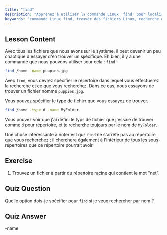 ```yaml
---
title: "find"
description: "Apprenez à utiliser la commande Linux 'find' pour localiser des fichiers et des répertoires. Découvrez les options de recherche de base et améliorez vos compétences en gestion de fichiers Linux."
keywords: "commande Linux find, trouver des fichiers Linux, recherche de répertoire Linux, tutoriel commande find, gestion de fichiers Linux, Linux pour débutants, guide Linux"
---
```


## Lesson Content

Avec tous les fichiers que nous avons sur le système, il peut devenir un peu chaotique d'essayer d'en trouver un spécifique. Eh bien, il y a une commande que nous pouvons utiliser pour cela : `find` !

```bash
find /home -name puppies.jpg
```

Avec `find`, vous devrez spécifier le répertoire dans lequel vous effectuerez la recherche et ce que vous recherchez. Dans ce cas, nous essayons de trouver un fichier nommé `puppies.jpg`.

Vous pouvez spécifier le type de fichier que vous essayez de trouver.

```bash
find /home -type d -name MyFolder
```

Vous pouvez voir que j'ai défini le type de fichier que j'essaie de trouver comme `d` pour répertoire, et je recherche toujours par le nom de `MyFolder`.

Une chose intéressante à noter est que `find` ne s'arrête pas au répertoire que vous recherchez ; il cherchera également à l'intérieur de tous les sous-répertoires que ce répertoire pourrait avoir.

## Exercise

1. Trouvez un fichier à partir du répertoire racine qui contient le mot "net".

## Quiz Question

Quelle option dois-je spécifier pour `find` si je veux rechercher par nom ?

## Quiz Answer

-name
